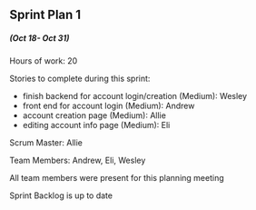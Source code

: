 ## Sprint Plan 1 
##### (Oct 18- Oct 31)

Hours of work: 20

Stories to complete during this sprint:
- finish backend for account login/creation (Medium): Wesley
- front end for account login (Medium): Andrew
- account creation page (Medium): Allie
- editing account info page (Medium): Eli

Scrum Master: Allie

Team Members: Andrew, Eli, Wesley

All team members were present for this planning meeting

Sprint Backlog is up to date
